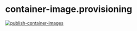 # container-image.provisioning

[![publish-container-images](https://github.com/mazgi/container-image.provisioning/actions/workflows/publish-container-images.yml/badge.svg)](https://github.com/mazgi/container-image.provisioning/actions/workflows/publish-container-images.yml)
